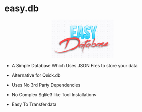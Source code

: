 # easy.db
<div align="center">
<img src="easy.db.png" heigh="200" width="200"/>
</div>

- A Simple Database Which Uses JSON Files to store your data

- Alternative for Quick.db

- Uses No 3rd Party Dependencies

- No Complex Sqlite3 like Tool Installations

- Easy To Transfer data
